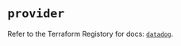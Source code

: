 # `provider`

Refer to the Terraform Registory for docs: [`datadog`](https://registry.terraform.io/providers/datadog/datadog/3.25.0/docs).
